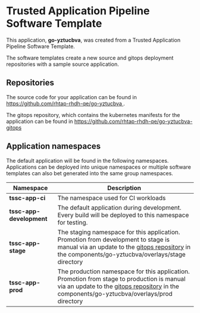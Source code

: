 # Trusted Application Pipeline Software Template

This application, **go-yztucbva**, was created from a Trusted Application Pipeline Software Template.

The software templates create a new source and gitops deployment repositories with a sample source application. 

## Repositories

The source code for your application can be found in [https://github.com/rhtap-rhdh-qe/go-yztucbva ](https://github.com/rhtap-rhdh-qe/go-yztucbva ).
 
The gitops repository, which contains the kubernetes manifests for the application can be found in 
[https://github.com/rhtap-rhdh-qe/go-yztucbva-gitops ](https://github.com/rhtap-rhdh-qe/go-yztucbva-gitops ) 

## Application namespaces 

The default application will be found in the following namespaces. Applications can be deployed into unique namespaces or multiple software templates can also bet generated into the same group namespaces.  

|  Namespace   |  Description   |  
| -------- | -------- |
| **tssc-app-ci** | The namespace used for CI workloads |
| **tssc-app-development** | The default application during development. Every build will be deployed to this namespace for testing. |
| **tssc-app-stage** | The staging namespace for this application. Promotion from development to stage is manual via an update to the [gitops repository](https://github.com/rhtap-rhdh-qe/go-yztucbva-gitops ) in the components/go-yztucbva/overlays/stage directory |
| **tssc-app-prod** | The production namespace for this application. Promotion from stage to production is manual via an update to the [gitops repository](https://github.com/rhtap-rhdh-qe/go-yztucbva-gitops ) in the components/go-yztucbva/overlays/prod directory |